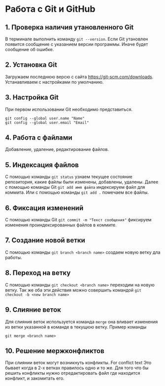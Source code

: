 # Работа с Git и GitHub

## 1. Проверка наличия утановленного Git
В терминале выполнить команду `git --version`.
Если Git утановлен появится сообщение с указанием версии программы. Иначе будет сообщение об ошибке.

## 2. Установка Git
Загружаем последнюю версю с сайта https://git-scm.com/downloads.
Устанавливаем с настройками по умолчанию.

## 3. Настройка Git 
При первом использовании Git необходимо представиться.
```
git config --global user.name "Name"
git config --global user.email "Email"
```

## 4. Работа с файлами
Добавление, удаление, редактирование файлов.

## 5. Индексация файлов
С помощью команды `git status` узнаем текущее состояние репозитория, какие файлы были изменены, добавлены, удалены. Далее с помощью команды Git `git add имя файла` индексируем файл для коммита. Или с помощью команды `git add .` помечаем все файлы.

## 6. Фиксация изменений
С помощью команды Git `git commit -m "Текст сообщения"` фиксируем изменения проиндексированных файлов в коммите. 

## 7. Создание новой ветки
С помощью команды ```git branch <branch name>``` создаем новую ветку дла работы.

## 8. Переход на ветку
С помощью команды ```git checkout <branch name>``` переходим на новую ветку.
Так же оба эти действия можно совершить командой ```git checkout -b <new branch name>```

## 9. Слияние веток
Для слияния веток используется команда ```merge``` она вливает изменения из ветки указанной в команде в текущюю ветку. Пример команды
```
git merge <branch name>
```

## 10. Решение мержконфликтов
При слиянии веток могут возникнуть конфликты. For conflict text Это бывает когда в 2-х ветках правилось одно и то же. Для того что бы решить конфликты нужно отредактировать файл где находится конфликт, и закомитать его.